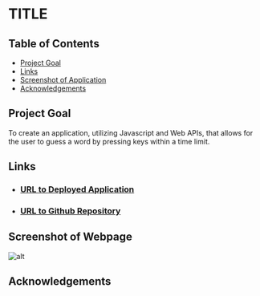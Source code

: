 # TITLE

## Table of Contents
- [Project Goal](##Project-Goal)
- [Links](Links)
- [Screenshot of Application](Screenshot-of-Application)
- [Acknowledgements](##Acknowledgements)

## Project Goal
To create an application, utilizing Javascript and Web APIs, that allows for the user to guess a word by pressing keys within a time limit.

## Links
- ### [URL to Deployed Application]()
- ### [URL to Github Repository]()

## Screenshot of Webpage
![alt](./assets/images/...)

## Acknowledgements